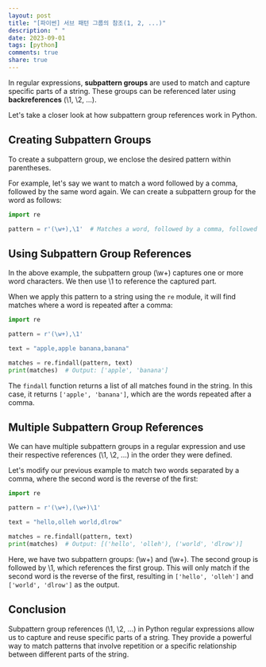 ```yaml
---
layout: post
title: "[파이썬] 서브 패턴 그룹의 참조(1, 2, ...)"
description: " "
date: 2023-09-01
tags: [python]
comments: true
share: true
---
```


In regular expressions, **subpattern groups** are used to match and capture specific parts of a string. These groups can be referenced later using **backreferences** (\1, \2, ...).

Let's take a closer look at how subpattern group references work in Python.

## Creating Subpattern Groups

To create a subpattern group, we enclose the desired pattern within parentheses.

For example, let's say we want to match a word followed by a comma, followed by the same word again. We can create a subpattern group for the word as follows:

```python
import re

pattern = r'(\w+),\1'  # Matches a word, followed by a comma, followed by the same word
```

## Using Subpattern Group References

In the above example, the subpattern group (\w+) captures one or more word characters. We then use \1 to reference the captured part.

When we apply this pattern to a string using the `re` module, it will find matches where a word is repeated after a comma:

```python
import re

pattern = r'(\w+),\1'

text = "apple,apple banana,banana"

matches = re.findall(pattern, text)
print(matches)  # Output: ['apple', 'banana']
```

The `findall` function returns a list of all matches found in the string. In this case, it returns `['apple', 'banana']`, which are the words repeated after a comma.

## Multiple Subpattern Group References

We can have multiple subpattern groups in a regular expression and use their respective references (\1, \2, ...) in the order they were defined.

Let's modify our previous example to match two words separated by a comma, where the second word is the reverse of the first:

```python
import re

pattern = r'(\w+),(\w+)\1'

text = "hello,olleh world,dlrow"

matches = re.findall(pattern, text)
print(matches)  # Output: [('hello', 'olleh'), ('world', 'dlrow')]
```

Here, we have two subpattern groups: (\w+) and (\w+). The second group is followed by \1, which references the first group. This will only match if the second word is the reverse of the first, resulting in `['hello', 'olleh']` and `['world', 'dlrow']` as the output.

## Conclusion

Subpattern group references (\1, \2, ...) in Python regular expressions allow us to capture and reuse specific parts of a string. They provide a powerful way to match patterns that involve repetition or a specific relationship between different parts of the string.